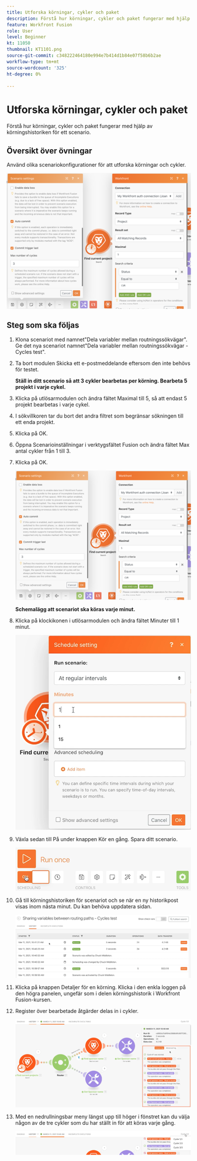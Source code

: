 ```yaml
---
title: Utforska körningar, cykler och paket
description: Förstå hur körningar, cykler och paket fungerar med hjälp av körningshistoriken för ett scenario.
feature: Workfront Fusion
role: User
level: Beginner
kt: 11050
thumbnail: KT1101.png
source-git-commit: c348222464180e994e7b414d1b84e07f58b6b2ae
workflow-type: tm+mt
source-wordcount: '325'
ht-degree: 0%

---
```



# Utforska körningar, cykler och paket

Förstå hur körningar, cykler och paket fungerar med hjälp av körningshistoriken för ett scenario.

## Översikt över övningar

Använd olika scenariokonfigurationer för att utforska körningar och cykler.

![Utforska körcykler och paket Bild 1](../12-exercises/assets/exploring-runs-cycles-and-bundles-walkthrough-1.png)

## Steg som ska följas

1. Klona scenariot med namnet&quot;Dela variabler mellan routningssökvägar&quot;. Ge det nya scenariot namnet&quot;Dela variabler mellan routningssökvägar - Cycles test&quot;.
1. Ta bort modulen Skicka ett e-postmeddelande eftersom den inte behövs för testet.

   **Ställ in ditt scenario så att 3 cykler bearbetas per körning. Bearbeta 5 projekt i varje cykel.**

1. Klicka på utlösarmodulen och ändra fältet Maximal till 5, så att endast 5 projekt bearbetas i varje cykel.
1. I sökvillkoren tar du bort det andra filtret som begränsar sökningen till ett enda projekt.
1. Klicka på OK.

1. Öppna Scenarioinställningar i verktygsfältet Fusion och ändra fältet Max antal cykler från 1 till 3.
1. Klicka på OK.

   ![Utforska körcykler och paket Bild 1](../12-exercises/assets/exploring-runs-cycles-and-bundles-walkthrough-1.png)


   **Schemalägg att scenariot ska köras varje minut.**

1. Klicka på klockikonen i utlösarmodulen och ändra fältet Minuter till 1 minut.

   ![Utforska körcykler och paket Bild 2](../12-exercises/assets/exploring-runs-cycles-and-bundles-walkthrough-2.png)

1. Växla sedan till På under knappen Kör en gång. Spara ditt scenario.

   ![Utforska körcykler och paket Bild 3](../12-exercises/assets/exploring-runs-cycles-and-bundles-walkthrough-3.png)

1. Gå till körningshistoriken för scenariot och se när en ny historikpost visas inom nästa minut. Du kan behöva uppdatera sidan.

   ![Utforska körcykler och paket Bild 1](../12-exercises/assets/exploring-runs-cycles-and-bundles-walkthrough-4.png)

1. Klicka på knappen Detaljer för en körning. Klicka i den enkla loggen på den högra panelen, ungefär som i delen körningshistorik i Workfront Fusion-kursen.
1. Register över bearbetade åtgärder delas in i cykler.

   ![Utforska körcykler och paket Bild 5](../12-exercises/assets/exploring-runs-cycles-and-bundles-walkthrough-5.png)

1. Med en nedrullningsbar meny längst upp till höger i fönstret kan du välja någon av de tre cykler som du har ställt in för att köras varje gång.

   ![Utforska körcykler och paket Bild 6](../12-exercises/assets/exploring-runs-cycles-and-bundles-walkthrough-6.png)
